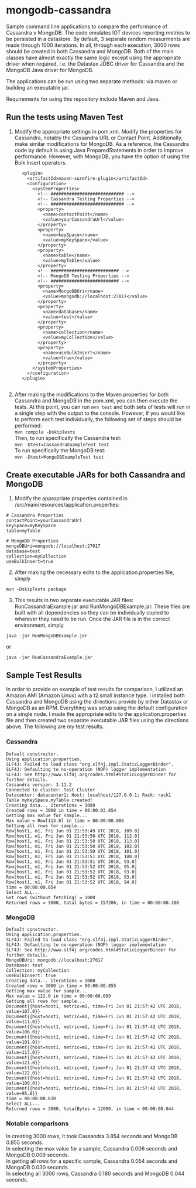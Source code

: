 # mongodb-cassandra
Sample command line applications to compare the performance of Cassandra v MongoDB.  The code emulates IOT devices reporting metrics to be persisted in a datastore.  By default, 3 separate random measurments are made through 1000 iterations.  In all, through each execution, 3000 rows should be created in both Cassandra and MongoDB.  Both of the main classes have almost exactly the same logic except using the appropriate driver when required, i.e. the Datastax JDBC driver for Cassandra and the MongoDB Java driver for MongoDB.

The applications can be run using two separate methods: via maven or building an executable jar.

Requirements for using this repository include Maven and Java.

## Run the tests using Maven Test
1.  Modify the appropriate settings in pom.xml.  Modify the properties for Cassandra, notably the Cassandra URL or Contact Point.  Additionally, make similar modifications for MongoDB.  As a reference, the Cassandra code by default is using Java PreparedStatements in order to improve performance.  However, with MongoDB, you have the option of using the Bulk Insert operators.

``` 
      <plugin>
        <artifactId>maven-surefire-plugin</artifactId>
        <configuration>
          <systemProperties>
            <!-- ############################ -->
            <!-- Cassandra Testing Properties -->
            <!-- ############################ -->
            <property>
              <name>contactPoint</name>
              <value>yourCassandraUrl</value>
            </property>
            <property>
              <name>keySpace</name>
              <value>myKeySpace</value>
            </property>
            <property>
              <name>table</name>
              <value>myTable</value>
            </property>
            <!-- ########################## -->
            <!-- MongoDB Testing Properties -->
            <!-- ########################## -->
            <property>
              <name>MongoDBUri</name>
              <value>mongodb://localhost:27017</value>
            </property>
            <property>
              <name>database</name>
              <value>test</value>
            </property>
            <property>
              <name>collection</name>
              <value>myCollection</value>
            </property>
            <property>
              <name>useBulkInsert</name>
              <value>true</value>
            </property>
          </systemProperties>
        </configuration>
      </plugin>
      
```

2.  After making the modifications to the Maven properties for both Cassandra and MongoDB in the pom.xml, you can then execute the tests.  At this point, you can run ` mvn test ` and both sets of tests will run in a single step with the output to the console.  However, if you would like to perform each test individually, the following set of steps should be performed: \
``` mvn compile -DskipTests ``` \
Then, to run specifically the Cassandra test: \
``` mvn -Dtest=CassandraExampleTest test ``` \
To run specifically the MongoDB test: \
``` mvn -Dtest=MongoDBExampleTest test ``` 

## Create executable JARs for both Cassandra and MongoDB
1.  Modify the appropriate properties contained in <application-root-dir>/src/main/resources/application.properties:
```
# Cassandra Properties
contactPoint=yourCassandraUrl
keySpace=myKeySpace
table=myTable

# MongoDB Properties
mongoDBUri=mongodb://localhost:27017
database=test
collection=myCollection
useBulkInsert=true

```
2.  After making the necessary edits to the application.properties file, simply 
``` 
mvn -DskipTests package
```

3.  This results in two separate executable JAR files: RunCassandraExample.jar and RunMongoDBExample.jar.  These files are built with all dependencies so they can be individually copied to wherever they need to be run.  Once the JAR file is in the correct environment, simply
```
java -jar RunMongoDBExample.jar
```
or
```
java -jar RunCassandraExample.jar
```
## Sample Test Results
In order to provide an example of test results for comparison, I utilized an Amazon AMI (Amazon Linux) with a t2.small instance type.  I installed both Cassandra and MongoDB using the directions provide by either Datastax or MongoDB as an RPM.  Everything was setup using the default configuration on a single node.  I made the appropriate edits to the application.properties file and then created two separate executable JAR files using the directions above.  The following are my test results.

### Cassandra
```
Default constructor.
Using application.properties.
SLF4J: Failed to load class "org.slf4j.impl.StaticLoggerBinder".
SLF4J: Defaulting to no-operation (NOP) logger implementation
SLF4J: See http://www.slf4j.org/codes.html#StaticLoggerBinder for further details.
Cassandra version: 3.11.2
Connected to cluster: Test Cluster
Datacenter: datacenter1; Host: localhost/127.0.0.1; Rack: rack1
Table myKeySpace.myTable created!
Creating data... iterations = 1000
Created rows = 3000 in time = 00:00:03.854
Getting max value for sample...
Max value = Row[113.0] in time = 00:00:00.006
Getting all rows for sample...
Row[host1, m1, Fri Jun 01 21:53:49 UTC 2018, 109.0]
Row[host1, m1, Fri Jun 01 21:53:50 UTC 2018, 112.0]
Row[host1, m1, Fri Jun 01 21:53:50 UTC 2018, 113.0]
Row[host1, m1, Fri Jun 01 21:53:50 UTC 2018, 102.0]
Row[host1, m1, Fri Jun 01 21:53:50 UTC 2018, 101.0]
Row[host1, m1, Fri Jun 01 21:53:51 UTC 2018, 100.0]
Row[host1, m1, Fri Jun 01 21:53:51 UTC 2018, 93.0]
Row[host1, m1, Fri Jun 01 21:53:52 UTC 2018, 95.0]
Row[host1, m1, Fri Jun 01 21:53:52 UTC 2018, 93.0]
Row[host1, m1, Fri Jun 01 21:53:52 UTC 2018, 93.0]
Row[host1, m1, Fri Jun 01 21:53:52 UTC 2018, 94.0]
time = 00:00:00.054
Select ALL...
Got rows (without fetching) = 3000
Returned rows = 3000, total bytes = 157206, in time = 00:00:00.180

```
### MongoDB
```
Default constructor.
Using application.properties.
SLF4J: Failed to load class "org.slf4j.impl.StaticLoggerBinder".
SLF4J: Defaulting to no-operation (NOP) logger implementation
SLF4J: See http://www.slf4j.org/codes.html#StaticLoggerBinder for further details.
MongoDBUri: mongodb://localhost:27017
Database: test
Collection: myCollection
useBulkInsert: true
Creating data... iterations = 1000
Created rows = 3000 in time = 00:00:00.855
Getting max value for sample...
Max value = 122.0 in time = 00:00:00.009
Getting all rows for sample...
Document{{host=host1, metric=m1, time=Fri Jun 01 21:57:42 UTC 2018, value=107.0}}
Document{{host=host1, metric=m1, time=Fri Jun 01 21:57:42 UTC 2018, value=111.0}}
Document{{host=host1, metric=m1, time=Fri Jun 01 21:57:42 UTC 2018, value=106.0}}
Document{{host=host1, metric=m1, time=Fri Jun 01 21:57:42 UTC 2018, value=101.0}}
Document{{host=host1, metric=m1, time=Fri Jun 01 21:57:42 UTC 2018, value=117.0}}
Document{{host=host1, metric=m1, time=Fri Jun 01 21:57:42 UTC 2018, value=121.0}}
Document{{host=host1, metric=m1, time=Fri Jun 01 21:57:42 UTC 2018, value=122.0}}
Document{{host=host1, metric=m1, time=Fri Jun 01 21:57:42 UTC 2018, value=100.0}}
Document{{host=host1, metric=m1, time=Fri Jun 01 21:57:42 UTC 2018, value=95.0}}
time = 00:00:00.030
Select ALL...
Returned rows = 3000, totalBytes = 12000, in time = 00:00:00.044
```
### Notable comparisons
In creating 3000 rows, it took Cassandra 3.854 seconds and MongoDB 0.855 seconds. \
In selecting the max value for a sample, Cassandra 0.006 seconds and MongoDB 0.009 seconds. \
In getting all rows for a specific sample, Cassandra 0.054 seconds and MongoDB 0.030 seconds. \
In selecting all 3000 rows, Cassandra 0.180 seconds and MongoDB 0.044 seconds.
